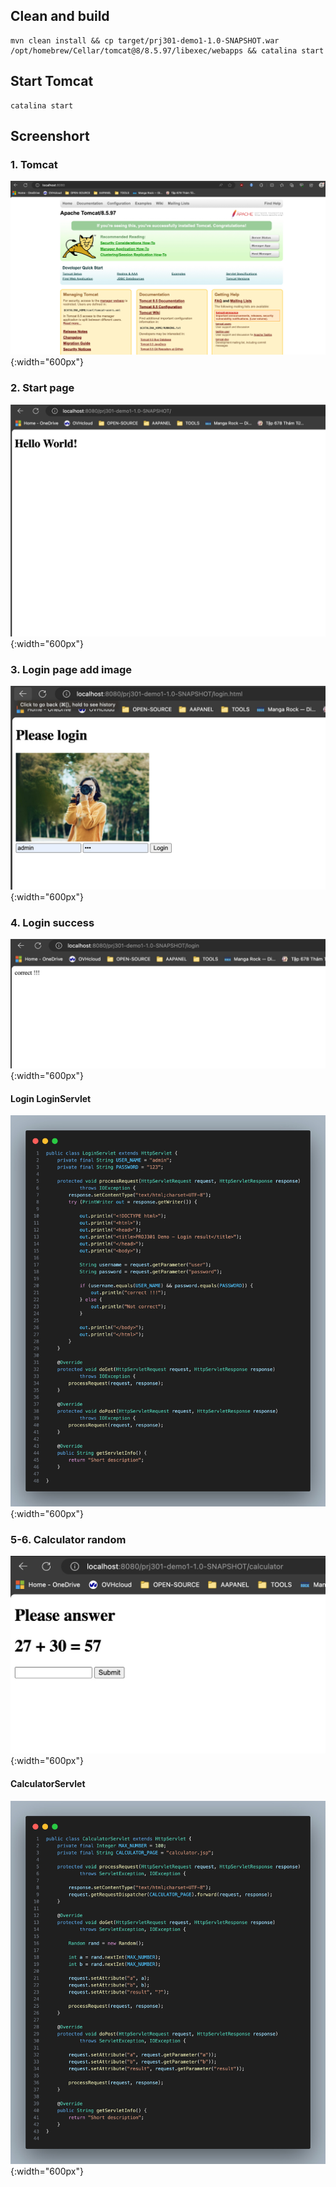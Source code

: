 ## Clean and build
```
mvn clean install && cp target/prj301-demo1-1.0-SNAPSHOT.war /opt/homebrew/Cellar/tomcat@8/8.5.97/libexec/webapps && catalina start
```

## Start Tomcat
```
catalina start
```


## Screenshort

### 1. Tomcat
![image](screenshorts/1.jpeg){:width="600px"}

### 2. Start page
![image](screenshorts/2.jpeg){:width="600px"}

### 3. Login page add image
![image](screenshorts/3.jpeg){:width="600px"}

### 4. Login success
![image](screenshorts/4.jpeg){:width="600px"}

#### Login LoginServlet
![image](screenshorts/5.jpeg){:width="600px"}

### 5-6. Calculator random 
![image](screenshorts/6.jpeg){:width="600px"}

#### CalculatorServlet
![image](screenshorts/7.jpeg){:width="600px"}


